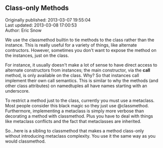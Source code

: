 ## Class-only Methods  
Originally published: 2013-03-07 19:55:04  
Last updated: 2013-03-08 17:00:53  
Author: Eric Snow  
  
We use the classmethod builtin to tie methods to the class rather than the instance.  This is really useful for a variety of things, like alternate contructors.  However, sometimes you don't want to expose the method on the instances, just on the class.

For instance, it usually doesn't make a lot of sense to have direct access to alternate constructors from instances; the main constructor, via the __call__ method, is only available on the class.  Why?  So that instances call implement their own call semantics.  This is similar to why the methods (and other class attributes) on namedtuples all have names starting with an underscore.

To restrict a method just to the class, currently you must use a metaclass.  Most people consider this black magic so they just use @classmethod.  Furthermore, implementing a metaclass is simply more verbose than decorating a method with classmethod.  Plus you have to deal with things like metaclass conflicts and the fact that metaclasses are inherited.

So...here is a sibling to classmethod that makes a method class-only without introducing metaclass complexity.  You use it the same way as you would classmethod.